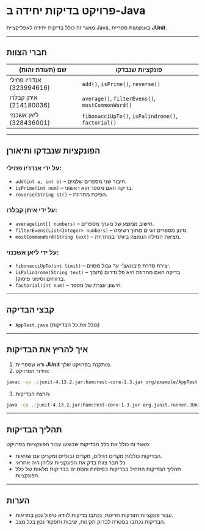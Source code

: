 # פרויקט בדיקות יחידה ב-Java

מאגר זה כולל בדיקות יחידה לאפליקציית Java, באמצעות ספריית **JUnit**.

---

## חברי הצוות
| שם (תעודת זהות)             | פונקציות שנבדקו                                      |
|------------------------------|----------------------------------------------------------|
| אנדריו פחילי (323994616)    | `add()`, `isPrime()`, `reverse()`                       |
| איתן קבלרו (214180036)      | `average()`, `filterEvens()`, `mostCommonWord()`        |
| ליאן אשכנזי (328436001)     | `fibonacciUpTo()`, `isPalindrome()`, `factorial()`      |

---

## הפונקציות שנבדקו ותיאורן

### על ידי אנדריו פחילי:
- `add(int a, int b)` – חיבור שני מספרים שלמים.
- `isPrime(int num)` – בדיקה האם מספר הוא ראשוני.
- `reverse(String str)` – הפיכת מחרוזת.

### על ידי איתן קבלרו:
- `average(int[] numbers)` – חישוב ממוצע של מערך מספרים.
- `filterEvens(List<Integer> numbers)` – סינון מספרים זוגיים מתוך רשימה.
- `mostCommonWord(String text)` – מציאת המילה הנפוצה ביותר במחרוזת.

### על ידי ליאן אשכנזי:
- `fibonacciUpTo(int limit)` – יצירת סדרת פיבונאצ'י עד גבול מסוים.
- `isPalindrome(String text)` – בדיקה האם מחרוזת היא פלינדרום (תומך ברווחים וסימני פיסוק).
- `factorial(int num)` – חישוב עצרת של מספר.

---

## קבצי הבדיקה
- `AppTest.java` (כולל את כל הבדיקות)

---

## איך להריץ את הבדיקות

1. ודא שספריית **JUnit** מותקנת בפרויקט שלך.
2. הידור הפרויקט:
```bash
javac -cp .:junit-4.13.2.jar:hamcrest-core-1.3.jar org/example/AppTest.java
```

3. הרצת הבדיקות:
```bash
java -cp .:junit-4.13.2.jar:hamcrest-core-1.3.jar org.junit.runner.JUnitCore org.example.AppTest
```

---

## תהליך הבדיקות

מאגר זה כולל את כלל הבדיקות שבוצעו עבור הפונקציות בפרויקט:
- הבדיקות כוללות מקרים רגילים, מקרים גבוליים ומקרים עם שגיאות.
- כל חבר צוות בדק את הפונקציות עליהן היה אחראי.
- תהליך הבדיקות התחיל בבדיקות בסיסיות והסתיים בבדיקות מלאות של כלל הפונקציות.

---

## הערות
- עבור פונקציות הזורקות חריגות, נכתבו בדיקות לוודא טיפול נכון בחריגות.
- הבדיקות נכתבו במטרה לבדוק תקינות, יציבות ותפקוד נכון בכל מצב.
